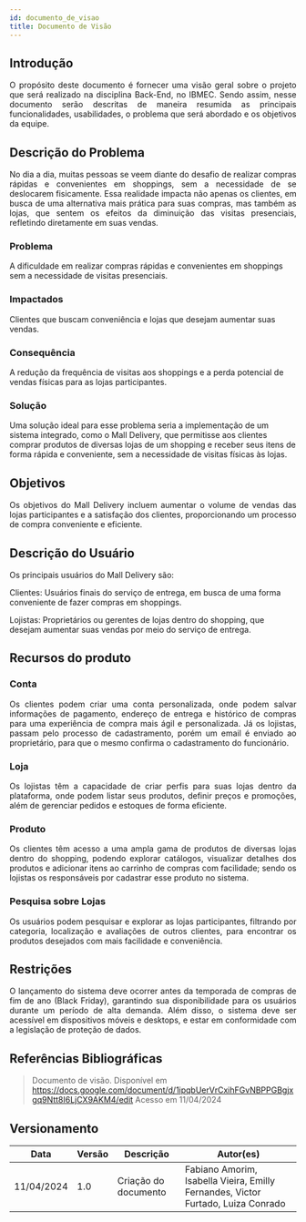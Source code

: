 ```yaml
---
id: documento_de_visao
title: Documento de Visão
---
```

## Introdução

<p align = "justify">
O propósito deste documento é fornecer uma visão geral sobre o projeto que será realizado na disciplina Back-End, no IBMEC. Sendo assim, nesse documento serão descritas de maneira resumida as principais funcionalidades, usabilidades, o problema que será abordado e os objetivos da equipe.
</p>

## Descrição do Problema 

<p align = "justify">
No dia a dia, muitas pessoas se veem diante do desafio de realizar compras rápidas e convenientes em shoppings, sem a necessidade de se deslocarem fisicamente. Essa realidade impacta não apenas os clientes, em busca de uma alternativa mais prática para suas compras, mas também as lojas, que sentem os efeitos da diminuição das visitas presenciais, refletindo diretamente em suas vendas.
</p>

### Problema

A dificuldade em realizar compras rápidas e convenientes em shoppings sem a necessidade de visitas presenciais.

### Impactados

Clientes que buscam conveniência e lojas que desejam aumentar suas vendas.

### Consequência

A redução da frequência de visitas aos shoppings e a perda potencial de vendas físicas para as lojas participantes.

### Solução

Uma solução ideal para esse problema seria a implementação de um sistema integrado, como o Mall Delivery, que permitisse aos clientes comprar produtos de diversas lojas de um shopping e receber seus itens de forma rápida e conveniente, sem a necessidade de visitas físicas às lojas.

## Objetivos

<p align = "justify">
Os objetivos do Mall Delivery incluem aumentar o volume de vendas das lojas participantes e a satisfação dos clientes, proporcionando um processo de compra conveniente e eficiente.
</p>

## Descrição do Usuário 

<p align = "justify">
Os principais usuários do Mall Delivery são:

Clientes: Usuários finais do serviço de entrega, em busca de uma forma conveniente de fazer compras em shoppings.

Lojistas: Proprietários ou gerentes de lojas dentro do shopping, que desejam aumentar suas vendas por meio do serviço de entrega.
</p>

## Recursos do produto

### Conta

<p align = "justify">
Os clientes podem criar uma conta personalizada, onde podem salvar informações de pagamento, endereço de entrega e histórico de compras para uma experiência de compra mais ágil e personalizada. Já os lojistas, passam pelo processo de cadastramento, porém um email é enviado ao proprietário, para que o mesmo confirma o cadastramento do funcionário.
</p>

### Loja

<p align = "justify">
Os lojistas têm a capacidade de criar perfis para suas lojas dentro da plataforma, onde podem listar seus produtos, definir preços e promoções, além de gerenciar pedidos e estoques de forma eficiente.
</p>

### Produto

<p align = "justify">
Os clientes têm acesso a uma ampla gama de produtos de diversas lojas dentro do shopping, podendo explorar catálogos, visualizar detalhes dos produtos e adicionar itens ao carrinho de compras com facilidade; sendo os lojistas os responsáveis por cadastrar esse produto no sistema.
</p>

### Pesquisa sobre Lojas

<p align = "justify">
Os usuários podem pesquisar e explorar as lojas participantes, filtrando por categoria, localização e avaliações de outros clientes, para encontrar os produtos desejados com mais facilidade e conveniência.
</p>

## Restrições

<p align = "justify">
O lançamento do sistema deve ocorrer antes da temporada de compras de fim de ano (Black Friday), garantindo sua disponibilidade para os usuários durante um período de alta demanda. Além disso, o sistema deve ser acessível em dispositivos móveis e desktops, e estar em conformidade com a legislação de proteção de dados.
</p>

## Referências Bibliográficas

> Documento de visão. Disponível em https://docs.google.com/document/d/1ipqbUerVrCxihFGvNBPPGBgjxgq9Ntt8I6LjCX9AKM4/edit Acesso em 11/04/2024


## Versionamento
| Data | Versão | Descrição | Autor(es) |
| -- | -- | -- | -- |
| 11/04/2024 | 1.0 | Criação do documento | Fabiano Amorim, Isabella Vieira, Emilly Fernandes, Victor Furtado, Luiza Conrado | 
